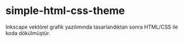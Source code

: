 # simple-html-css-theme
 Inkscape vektörel grafik yazılımında tasarlandıktan sonra HTML/CSS ile koda dökülmüştür.
